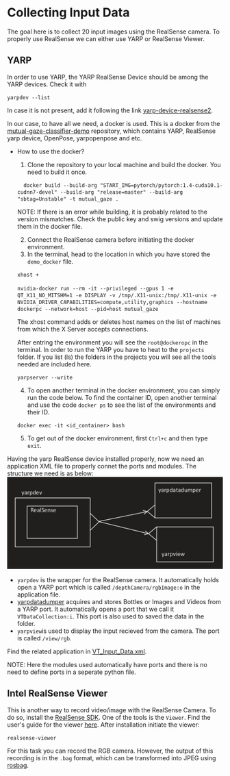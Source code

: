 # Collecting Input Data

The goal here is to collect 20 input images using the RealSense camera. To properly use RealSense we can either use YARP or RealSense Viewer.

## YARP
In order to use YARP, the YARP RealSense Device should be among the YARP devices. Check it with 
```
yarpdev --list
```
In case it is not present, add it following the link [yarp-device-realsense2](https://github.com/robotology/yarp-device-realsense2).

In our case, to have all we need, a docker is used. This is a docker from the [mutual-gaze-classifier-demo](https://github.com/MariaLombardi/mutual-gaze-classifier-demo/tree/main/app) repository, which contains YARP, RealSense yarp device, OpenPose, yarpopenpose and etc.

- How to use the docker?
  
  1. Clone the repository to your local machine and build the docker. You need to build it once.
  ```
    docker build --build-arg "START_IMG=pytorch/pytorch:1.4-cuda10.1-cudnn7-devel" --build-arg "release=master" --build-arg "sbtag=Unstable" -t mutual_gaze .
  ```

  NOTE: If there is an error while building, it is probably related to the version mismatches. Check the public key and swig versions and update them in the docker file.

  2. Connect the RealSense camera before initiating the docker environment.
  3. In the terminal, head to the location in which you have stored the `demo_docker` file.
   ```
   xhost +

   nvidia-docker run --rm -it --privileged --gpus 1 -e QT_X11_NO_MITSHM=1 -e DISPLAY -v /tmp/.X11-unix:/tmp/.X11-unix -e NVIDIA_DRIVER_CAPABILITIES=compute,utility,graphics --hostname dockerpc --network=host --pid=host mutual_gaze
   ```

   The xhost command adds or deletes host names on the list of machines from which the X Server accepts connections.

   After entring the environment you will see the  `root@dockeropc` in the terminal.
   In order to run the YARP you have to heat to the `projects` folder. If you list (ls) the folders in the projects you will see all the tools needed are included here.
   ```
   yarpserver --write
   ```
   4. To open another terminal in the docker environment, you can simply run the code below. To find the container ID, open another terminal and use the code `docker ps` to see the list of the environments and their ID.
   ```
   docker exec -it <id_container> bash
   ```
   5. To get out of the docker environment, first `Ctrl+c` and then type `exit`.

Having the yarp RealSense device installed properly, now we need an application XML file to properly connet the ports and modules. The structure we need is as below:
![structure](Img/structure.jpeg)

- `yarpdev` is the wrapper for the RealSense camera. It automatically holds open a YARP port which is called `/depthCamera/rgbImage:o` in the application file.
- [yarpdatadumper](https://www.yarp.it//v3.5/yarpdatadumper.html#yarpdatadumper_intro) acquires and stores Bottles or Images and Videos from a YARP port. It automatically opens a port that we call it `VTDataCollection:i`. This port is also used to saved the data in the folder.
- `yarpview`is used to display the input recieved from the camera. The port is called `/view/rgb`.

Find the related application in [VT_Input_Data.xml]().

NOTE: Here the modules used automatically have ports and there is no need to define ports in a seperate python file.


## Intel RealSense Viewer
This is another way to record video/image with the RealSense Camera. To do so, install the [RealSense SDK](https://www.intelrealsense.com/sdk-2/). One of the tools is the `Viewer`. Find the user's guide for the viewer [here](https://www.intelrealsense.com/download/7144/).
After installation initiate the viewer:
```
realsense-viewer
```
For this task you can record the RGB camera. However, the output of this recording is in the `.bag` format, which can be transformed into JPEG using [rosbag](http://wiki.ros.org/rosbag/Tutorials/Exporting%20image%20and%20video%20data).






